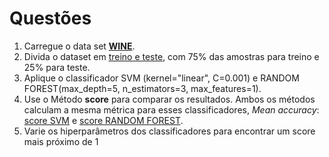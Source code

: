 # Questões

1. Carregue o data set [**WINE**](https://scikit-learn.org/stable/modules/generated/sklearn.datasets.load_wine.html).
2. Divida o dataset em [treino e teste](https://scikit-learn.org/stable/modules/generated/sklearn.model_selection.train_test_split.html), com 75% das amostras para treino e 25% para teste.
3. Aplique o classificador SVM (kernel="linear", C=0.001) e RANDOM FOREST(max_depth=5, n_estimators=3, max_features=1).
4. Use o Método **score** para comparar os resultados. Ambos os métodos calculam a mesma métrica para esses classificadores, *Mean accuracy*: [score SVM](https://scikit-learn.org/stable/modules/generated/sklearn.svm.SVC.html#sklearn.svm.SVC.score) e [score RANDOM FOREST](https://scikit-learn.org/stable/modules/generated/sklearn.ensemble.RandomForestClassifier.html#sklearn.ensemble.RandomForestClassifier.score).
5. Varie os hiperparâmetros dos classificadores para encontrar um score mais próximo de 1
